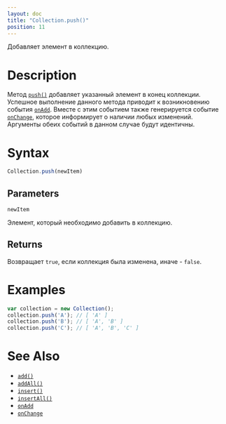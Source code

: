 ```yaml
---
layout: doc
title: "Collection.push()"
position: 11
---
```


Добавляет элемент в коллекцию.

# Description

Метод [`push()`](../Collection.push/) добавляет указанный элемент в конец коллекции. Успешное
выполнение данного метода приводит к возникновению события [`onAdd`](../Collection.onAdd/).
Вместе с этим событием также генерируется событие [`onChange`](../Collection.onChange/),
которое информирует о наличии любых изменений. Аргументы обеих событий в данном случае
будут идентичны.

# Syntax

```js
Collection.push(newItem)
```

## Parameters

`newItem`

Элемент, который необходимо добавить в коллекцию.

## Returns

Возвращает `true`, если коллекция была изменена, иначе - `false`.

# Examples

```js
var collection = new Collection();
collection.push('A'); // [ 'A' ]
collection.push('B'); // [ 'A', 'B' ]
collection.push('C'); // [ 'A', 'B', 'C' ]
```

# See Also

* [`add()`](../Collection.add/)
* [`addAll()`](../Collection.addAll/)
* [`insert()`](../Collection.insert/)
* [`insertAll()`](../Collection.insertAll/)
* [`onAdd`](../Collection.onAdd/)
* [`onChange`](../Collection.onChange/)
